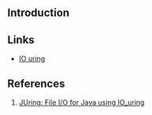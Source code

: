## Introduction






## Links

- [IO uring](/docs/CS/OS/Linux/IO/io_uring.md)


## References

1. [JUring: File I/O for Java using IO_uring](https://github.com/davidtos/JUring)